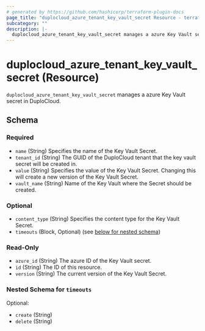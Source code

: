 ```yaml
---
# generated by https://github.com/hashicorp/terraform-plugin-docs
page_title: "duplocloud_azure_tenant_key_vault_secret Resource - terraform-provider-duplocloud"
subcategory: ""
description: |-
  duplocloud_azure_tenant_key_vault_secret manages a azure Key Vault secret in DuploCloud.
---
```


# duplocloud_azure_tenant_key_vault_secret (Resource)

`duplocloud_azure_tenant_key_vault_secret` manages a azure Key Vault secret in DuploCloud.



<!-- schema generated by tfplugindocs -->
## Schema

### Required

- `name` (String) Specifies the name of the Key Vault Secret.
- `tenant_id` (String) The GUID of the DuploCloud tenant that the key vault secret will be created in.
- `value` (String) Specifies the value of the Key Vault Secret. Changing this will create a new version of the Key Vault Secret.
- `vault_name` (String) Name of the Key Vault where the Secret should be created.

### Optional

- `content_type` (String) Specifies the content type for the Key Vault Secret.
- `timeouts` (Block, Optional) (see [below for nested schema](#nestedblock--timeouts))

### Read-Only

- `azure_id` (String) The azure ID of the Key Vault secret.
- `id` (String) The ID of this resource.
- `version` (String) The current version of the Key Vault Secret.

<a id="nestedblock--timeouts"></a>
### Nested Schema for `timeouts`

Optional:

- `create` (String)
- `delete` (String)
